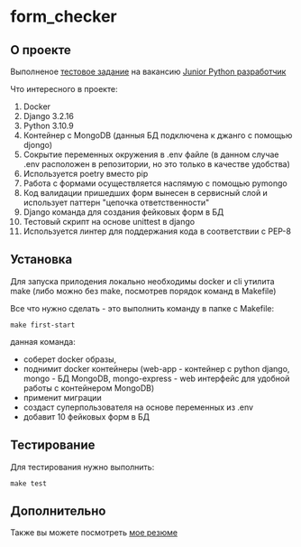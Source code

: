 # form_checker

## О проекте

Выполненое [тестовое задание](https://docs.google.com/document/d/1fMFwPBs53xzcrltEFOpEG4GWTaQ-5jvVLrNT6_hmC7I/edit?usp=sharing) на вакансию [Junior Python разработчик](https://ufa.hh.ru/vacancy/74409375)

Что интересного в проекте:
1. Docker
2. Django 3.2.16
3. Python 3.10.9
4. Контейнер с MongoDB (данныя БД подключена к джанго с помощью djongo)
5. Сокрытие переменных окружения в .env файле (в данном случае .env расположен в репозитории, но это только в качестве удобства)
6. Используется poetry вместо pip
7. Работа с формами осуществляется наспямую с помощью pymongo
8. Код валидации пришедших форм вынесен в сервисный слой и использует паттерн "цепочка ответственности"
9. Django команда для создания фейковых форм в БД
10. Тестовый скрипт на основе unittest в django
11. Используется линтер для поддержания кода в соответствии с PEP-8

## Установка

Для запуска прилодения локально необходимы docker и cli утилита make (либо можно без make, посмотрев порядок команд в Makefile)

Все что нужно сделать - это выполнить команду в папке с Makefile:

```
make first-start
```

данная команда: 
- соберет docker образы, 
- поднимит docker контейнеры (web-app - контейнер с python django, mongo - БД MongoDB, mongo-express - web интерфейс для удобной работы с контейнером MongoDB)
- применит миграции
- создаст суперпользователя на основе переменных из .env
- добавит 10 фейковых форм в БД

## Тестирование

Для тестирования нужно выполнить:

```
make test
```

## Дополнительно

Также вы можете посмотреть [мое резюме](https://hh.ru/resume/0851fb64ff097b9c040039ed1f6c4770425865)